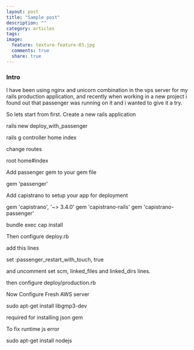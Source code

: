 ```yaml
---
layout: post
title: "Sample post"
description: ""
category: articles
tags: 
image:
  feature: texture-feature-03.jpg
  comments: true
  share: true
---
```

### Intro

I have been using nginx and unicorn combination in the vps server for my rails production application, and recently when working in a new project i found out that passenger was running on it and i wanted to give it a try.

So lets start from first. Create a  new rails application

rails new deploy_with_passenger

rails g controller home index

change routes

root home#index

Add passenger gem to your gem file

gem 'passenger'

Add capistrano to setup your app for deployment

  gem 'capistrano', '~> 3.4.0'
  gem 'capistrano-rails'
  gem 'capistrano-passenger'


bundle exec cap install


Then configure deploy.rb

add this lines

set :passenger_restart_with_touch, true

and uncomment set scm, linked_files and linked_dirs lines.


then configure deploy/production.rb


Now Configure Fresh AWS server

sudo apt-get install libgmp3-dev

required for installing json gem 

To fix runtime js error

sudo apt-get install nodejs





 
